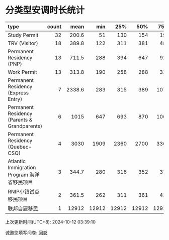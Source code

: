 # 分类型安调时长统计

| type                                         |   count |    mean |   min |   25% |   50% |   75% |   90% |
|:---------------------------------------------|--------:|--------:|------:|------:|------:|------:|------:|
| Study Permit                                 |      32 |   200.6 |    51 |   130 |   154 |   191 |   308 |
| TRV (Visitor)                                |      18 |   389.8 |   122 |   311 |   381 |   489 |   518 |
| Permanent Residency (PNP)                    |      13 |   711.5 |   288 |   394 |   647 |   912 |  1288 |
| Work Permit                                  |      13 |   313.8 |   190 |   258 |   288 |   336 |   499 |
| Permanent Residency (Express Entry)          |       7 |  2338.6 |   283 |   315 |   389 |  1079 |  5851 |
| Permanent Residency (Parents & Grandparents) |       6 |  1015   |   647 |   693 |   870 |  1064 |  1506 |
| Permanent Residency (Quebec-CSQ)             |       4 |  3030   |  1909 |  2360 |  2700 |  3369 |  4234 |
| Atlantic Immigration Program 海洋省移民项目         |       3 |   344.7 |   280 |   316 |   352 |   377 |   392 |
| RNIP小镇试点移民项目                                 |       2 |   361.5 |   262 |   311 |   361 |   411 |   441 |
| 联邦自雇移民                                       |       1 | 12912   | 12912 | 12912 | 12912 | 12912 | 12912 |


上次更新时间(UTC+8): 2024-10-12 03:39:10


诚邀您填写问卷: [问卷](https://forms.gle/bxUKH95Yq54SVNvp8)
